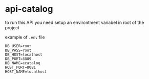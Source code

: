 # api-catalog
to run this API you need setup an environtment variabel in root of the project

example of `.env` file
```
DB_USER=root
DB_PASS=root
DB_HOST=localhost
DB_PORT=8889
DB_NAME=ecatalog
HOST_PORT=8081
HOST_NAME=localhost
```
